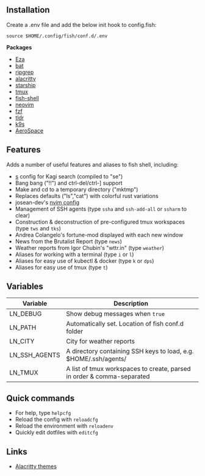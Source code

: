 ## Installation

Create a .env file and add the below init hook to config.fish:

```fish
source $HOME/.config/fish/conf.d/.env
````

**Packages**
- [Eza](https://github.com/eza-community/eza)
- [bat](https://github.com/sharkdp/bat)
- [ripgrep](https://github.com/BurntSushi/ripgrep)
- [alacritty](https://github.com/alacritty/alacritty)
- [starship](https://github.com/starship/starship)
- [tmux](https://github.com/tmux/tmux)
- [fish-shell](https://github.com/fish-shell/fish-shell)
- [neovim](https://github.com/neovim/neovim)
- [fzf](https://github.com/junegunn/fzf)
- [tldr](https://github.com/tldr-pages/tldr)
- [k9s](https://github.com/derailed/k9s)
- [AeroSpace](https://github.com/nikitabobko/AeroSpace)

## Features

Adds a number of useful features and aliases to fish shell, including:

- [s](https://github.com/zquestz/s) config for Kagi search (compiled to "se")
- Bang bang ("!!") and ctrl-del/ctrl-] support
- Make and cd to a temporary directory ("mktmp")
- Replaces defaults ("ls","cat") with colorful rust variations
- josean-dev's [nvim config](https://github.com/josean-dev/dev-environment-files)
- Management of SSH agents (type `ssha` and `ssh-add-all` or `ssharm` to clear)
- Construction & deconstruction of pre-configured tmux workspaces (type `tws` and `tks`)
- Andrea Colangelo's fortune-mod displayed with each new window
- News from the Brutalist Report (type `news`)
- Weather reports from Igor Chubin's "wttr.in" (type `weather`)
- Aliases for working with a terminal (type `i` or `l`)
- Aliases for easy use of kubectl & docker (type `k` or `dps`)
- Aliases for easy use of tmux (type `t`)

## Variables 

Variable | Description
-- | --
| LN_DEBUG | Show debug messages when `true`
| LN_PATH | Automatically set. Location of fish conf.d folder
| LN_CITY | City for weather reports
| LN_SSH_AGENTS | A directory containing SSH keys to load, e.g. $HOME/.ssh/agents/
| LN_TMUX | A list of tmux workspaces to create, parsed in order & comma-separated

## Quick commands

- For help, type `helpcfg`
- Reload the config with `reloadcfg`
- Reload the environment with `reloadenv`
- Quickly edit dotfiles with `editcfg`

## Links

- [Alacritty themes](https://github.com/alacritty/alacritty-theme/tree/master/themes)
